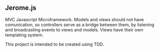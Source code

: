 ## Jerome.js

MVC Javascript Microframework. Models and views should not have comunication, so controllers serve as a bridge between them, by listening and broadcasting events to views and models. Views have their own templating system.

This project is intended to be created using TDD.

